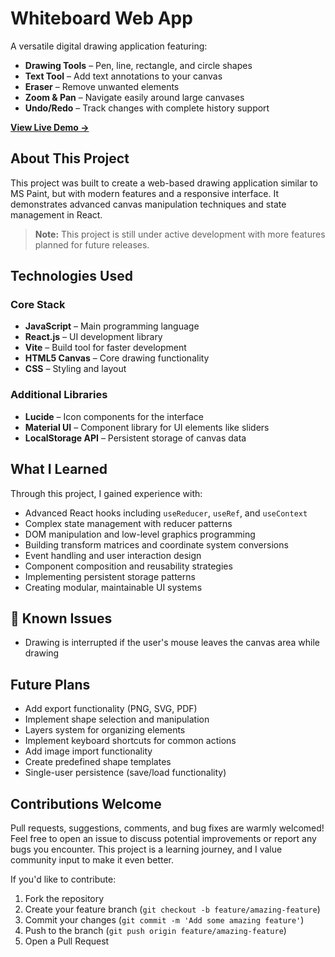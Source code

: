 # Whiteboard Web App

A versatile digital drawing application featuring:

-  **Drawing Tools** – Pen, line, rectangle, and circle shapes
-  **Text Tool** – Add text annotations to your canvas
-  **Eraser** – Remove unwanted elements
-  **Zoom & Pan** – Navigate easily around large canvases
-  **Undo/Redo** – Track changes with complete history support

<div>
  <a href="https://webcanvas.vercel.app/">
    <strong>View Live Demo →</strong>
  </a>
</div>

## About This Project
This project was built to create a web-based drawing application similar to MS Paint, but with modern features and a responsive interface. It demonstrates advanced canvas manipulation techniques and state management in React.

> **Note:** This project is still under active development with more features planned for future releases.

## Technologies Used
### Core Stack
- **JavaScript** – Main programming language
- **React.js** – UI development library
- **Vite** – Build tool for faster development
- **HTML5 Canvas** – Core drawing functionality
- **CSS** – Styling and layout

### Additional Libraries
- **Lucide** – Icon components for the interface
- **Material UI** – Component library for UI elements like sliders
- **LocalStorage API** – Persistent storage of canvas data

## What I Learned
Through this project, I gained experience with:
- Advanced React hooks including `useReducer`, `useRef`, and `useContext`
- Complex state management with reducer patterns
- DOM manipulation and low-level graphics programming
- Building transform matrices and coordinate system conversions
- Event handling and user interaction design
- Component composition and reusability strategies
- Implementing persistent storage patterns
- Creating modular, maintainable UI systems

## 🐞 Known Issues
- Drawing is interrupted if the user's mouse leaves the canvas area while drawing

## Future Plans
- Add export functionality (PNG, SVG, PDF)
- Implement shape selection and manipulation
- Layers system for organizing elements
- Implement keyboard shortcuts for common actions
- Add image import functionality
- Create predefined shape templates
- Single-user persistence (save/load functionality)

## Contributions Welcome
Pull requests, suggestions, comments, and bug fixes are warmly welcomed! Feel free to open an issue to discuss potential improvements or report any bugs you encounter. This project is a learning journey, and I value community input to make it even better.

If you'd like to contribute:
1. Fork the repository
2. Create your feature branch (`git checkout -b feature/amazing-feature`)
3. Commit your changes (`git commit -m 'Add some amazing feature'`)
4. Push to the branch (`git push origin feature/amazing-feature`)
5. Open a Pull Request